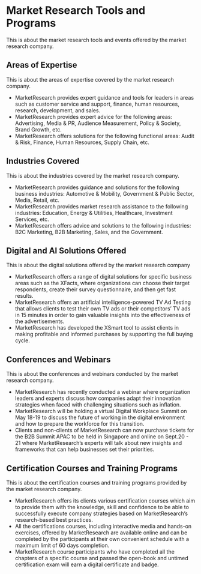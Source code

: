# Market Research Tools and Programs

This is about the market research tools and events offered by the market research company.

## Areas of Expertise

This is about the areas of expertise covered by the market research company.

- MarketResearch provides expert guidance and tools for leaders in areas such as customer service and support, finance, human resources, research, development, and sales.
- MarketResearch provides expert advice for the following areas: Advertising, Media & PR, Audience Measurement, Policy & Society, Brand Growth, etc.
- MarketResearch offers solutions for the following functional areas: Audit & Risk, Finance, Human Resources, Supply Chain, etc.

## Industries Covered

This is about the industries covered by the market research company.

- MarketResearch provides guidance and solutions for the following business industries: Automotive & Mobility, Government & Public Sector, Media, Retail, etc.
- MarketResearch provides market research assistance to the following industries: Education, Energy & Utilities, Healthcare, Investment Services, etc.
- MarketResearch offers advice and solutions to the following industries: B2C Marketing, B2B Marketing, Sales, and the Government.

## Digital and AI Solutions Offered

This is about the digital solutions offered by the market research company

- MarketResearch offers a range of digital solutions for specific business areas such as the XFacts, where organizations can choose their target respondents, create their survey questionnaire, and then get fast results.
- MarketResearch offers an artificial intelligence-powered TV Ad Testing that allows clients to test their own TV ads or their competitors’ TV ads in 15 minutes in order to gain valuable insights into the effectiveness of the advertisements.
- MarketResearch has developed the XSmart tool to assist clients in making profitable and informed purchases by supporting the full buying cycle.

## Conferences and Webinars

This is about the conferences and webinars conducted by the market research company.

- MarketResearch has recently conducted a webinar where organization leaders and experts discuss how companies adapt their innovation strategies when faced with challenging situations such as inflation.
- MarketResearch will be holding a virtual Digital Workplace Summit on May 18-19 to discuss the future of working in the digital environment and how to prepare the workforce for this transition.
- Clients and non-clients of MarketResearch can now purchase tickets for the B2B Summit APAC to be held in Singapore and online on Sept.20 - 21 where MarketResearch’s experts will talk about new insights and frameworks that can help businesses set their priorities.

## Certification Courses and Training Programs

This is about the certification courses and training programs provided by the market research company.

- MarketResearch offers its clients various certification courses which aim to provide them with the knowledge, skill and confidence to be able to successfully execute company strategies based on MarketResearch’s research-based best practices.
- All the certifications courses, including interactive media and hands-on exercises, offered by MarketResearch are available online and can be completed by the participants at their own convenient schedule with a maximum limit of 60 days completion.
- MarketResearch course participants who have completed all the chapters of a specific course and passed the open-book and untimed certification exam will earn a digital certificate and badge.